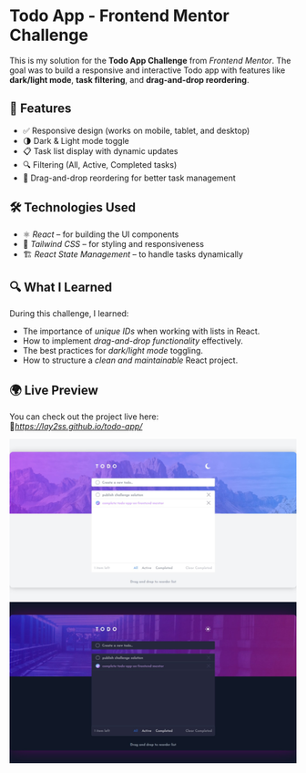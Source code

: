 # Todo App - Frontend Mentor Challenge

This is my solution for the **Todo App Challenge** from *Frontend Mentor*. The goal was to build a responsive and interactive Todo app with features like **dark/light mode**, **task filtering**, and **drag-and-drop reordering**.

## 🚀 Features

- ✅ Responsive design (works on mobile, tablet, and desktop)
- 🌗 Dark & Light mode toggle
- 📋 Task list display with dynamic updates
- 🔍 Filtering (All, Active, Completed tasks)
- 🔄 Drag-and-drop reordering for better task management

## 🛠 Technologies Used

- ⚛ *React* – for building the UI components
- 🎨 *Tailwind CSS* – for styling and responsiveness
- 🏗 *React State Management* – to handle tasks dynamically

## 🔍 What I Learned

During this challenge, I learned:
- The importance of *unique IDs* when working with lists in React.
- How to implement *drag-and-drop functionality* effectively.
- The best practices for *dark/light mode* toggling.
- How to structure a *clean and maintainable* React project.

## 🌍 Live Preview

You can check out the project live here:  
🔗*https://lay2ss.github.io/todo-app/* 

![Preview](/assets/images/preview-light-mode.jpg)
![Preview](/assets/images/preview-dark-mode.jpg)
